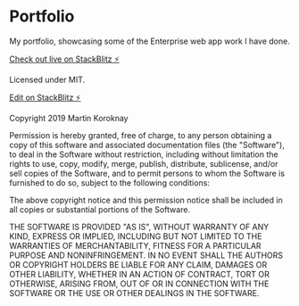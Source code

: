 # Portfolio

My portfolio, showcasing some of the Enterprise web app work I have done.

[Check out live on StackBlitz ⚡️](https://ng-g-portfolio.stackblitz.io)

Licensed under MIT.

[Edit on StackBlitz ⚡️](https://stackblitz.com/edit/ng-g-portfolio)

Copyright 2019 Martin Koroknay

Permission is hereby granted, free of charge, to any person obtaining a copy of this software and associated documentation files (the "Software"), to deal in the Software without restriction, including without limitation the rights to use, copy, modify, merge, publish, distribute, sublicense, and/or sell copies of the Software, and to permit persons to whom the Software is furnished to do so, subject to the following conditions:

The above copyright notice and this permission notice shall be included in all copies or substantial portions of the Software.

THE SOFTWARE IS PROVIDED "AS IS", WITHOUT WARRANTY OF ANY KIND, EXPRESS OR IMPLIED, INCLUDING BUT NOT LIMITED TO THE WARRANTIES OF MERCHANTABILITY, FITNESS FOR A PARTICULAR PURPOSE AND NONINFRINGEMENT. IN NO EVENT SHALL THE AUTHORS OR COPYRIGHT HOLDERS BE LIABLE FOR ANY CLAIM, DAMAGES OR OTHER LIABILITY, WHETHER IN AN ACTION OF CONTRACT, TORT OR OTHERWISE, ARISING FROM, OUT OF OR IN CONNECTION WITH THE SOFTWARE OR THE USE OR OTHER DEALINGS IN THE SOFTWARE.
